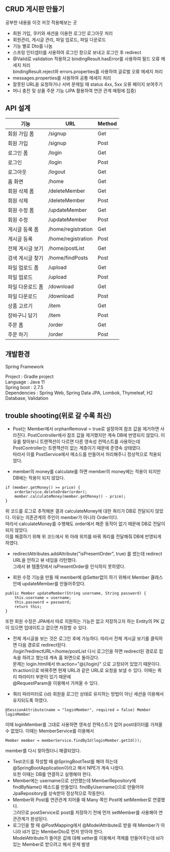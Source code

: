 ## CRUD 게시판 만들기

공부한 내용을 이것 저것 적용해보는 곳     
  
* 회원 가입, 쿠키와 세션을 이용한 로그인 로그아웃 처리  
* 회원관리, 게시글 관리, 파일 업로드, 파일 다운로드   
* 기능 별로 Dto를 나눔
* 스프링 인터셉터를 사용하여 로그인 창으로 보내고 로그인 후 redirect
* @Valid로 validation 적용하고 bindingResult.hasError를 사용하여 필드 오류 메세지 처리  
bindingResult.reject와 errors.properties를 사용하여 글로벌 오류 메세지 처리       
* messages.properties를 사용하여 공통 메세지 처리  
* 잘못된 URL을 요청하거나 서버 문제일 때 status 4xx, 5xx 오류 페이지 보여주기
* 머니 충전 및 상품 주문 기능 (JPA 활용하여 연관 관계 매핑에 집중)

## API 설계  

|기능|URL|Method|                      
|---|---|---|                                               
|회원 가입 폼| /signup| Get|            
|회원 가입 | /signup| Post| 
|로그인 폼| /login| Get|
|로그인|/login|Post|
|로그아웃|/logout|Get|      
|홈 화면|/home|Get|
|회원 삭제 폼|/deleteMember|Get|
|회원 삭제|/deleteMember|Post|
|회원 수정 폼|/updateMember|Get|
|회원 수정|/updateMember|Post|
|게시글 등록 폼|/home/registration|Get|
|게시글 등록|/home/registration|Post|
|전체 게시글 보기|/home/postList|Get|
|검색 게시글 찾기|/home/findPosts|Post|
|파일 업로드 폼|/upload|Get|
|파일 업로드|/upload|Post|
|파일 다운로드 폼|/download|Get|
|파일 다운로드|/download|Post|
|상품 고르기|/item|Get|
|장바구니 담기|/item|Post|
|주문 폼|/order|Get|
|주문 하기|/order|Post|

## 개발환경 

Spring Framework   

Project : Gradle project  
Language : Java 11                
Spring boot : 2.7.5     
Dependencies : Spring Web, Spring Data JPA, Lombok, Thymeleaf, H2 Database, Validation

## trouble shooting(위로 갈 수록 최신)

* Post는 Member에서 orphanRemoval = true로 설정하여 참조 값을 제거하면 사라진다. PostController에서 참조 값을 제거했지만 계속 DB에 반영되지 않았다.
이유를 찾아보니 트랜잭션이 다르면 다른 영속성 컨텍스트를 사용하는데 PostController는 트랜잭션이 없는 계층이기 때문에 준영속 상태였다.  
따라서 이를 PostService에서 메소드를 만들어서 처리해주니 정상적으로 적용되었다.

* member의 money를 calculate를 하면 member의 money에는 적용이 되지만 DB에는 적용이 되지 않았다.  
```
if (member.getMoney() >= price) {
    orderService.deleteOrder(order);
    member.calculateMoney(member.getMoney() - price);
}
```

위 코드를 로그로 추적해본 결과 calculateMoney에 대한 쿼리가 DB로 전달되지 않았다. 이유는 의존관계의 주인이 member가 아니라 Order이다.  
따라서 calculateMoney를 수행해도 order에서 해준 동작이 없기 때문에 DB로 전달이 되지 않았다.   
이를 해결하기 위해 위 코드에서 위 아래 위치를 바꿔 쿼리를 전달해줘 DB에 반영되게 하였다.

* redirectAttributes.addAttribute("isPresentOrder", true) 를 썼는데 redirect URL을 안하고 뷰 네임을 리턴했다.   
그래서 뷰 템플릿에서 isPresentOrder을 인식하지 못하였다.  

* 회원 수정 기능을 만들 때 member에 @Setter없이 하기 위해서 Member 클래스 안에 updateMember를 만들어주었다. 
```
public Member updateMember(String username, String password) {
    this.username = username;
    this.password = password;
    return this;
}
```
또한 회원 수정은 JPA에서 따로 지원하는 기능은 없고 저장하고자 하는 Entity의 PK 값이 있으면 업데이트고 없으면 저장할 수 있다. 

* 전체 게시글을 보는 것은 로그인 후에 가능하다. 따라서 전체 게시글 보기를 클릭하면 다음 경로로 redirect된다.   
/login?redirectURL=/home/postList
다시 로그인을 하면 redirect된 경로로 접속을 하려고 했는데 계속 홈 화면으로 돌아갔다.   
문제는 login.html에서 th:action="@{/login}" 으로 고정되어 있었기 때문이다.  
th:action으로 바꿔주면 현재 URL과 같은 URL로 요청을 보낼 수 있다. 이때는 쿼리 파라미터 부분이 있기 때문에  
@RequestParam을 이용해서 가져올 수 있다.  

* 쿼리 파라미터로 {id} 회원을 로그인 상태로 유지하는 방법이 아닌 세션을 이용해서 유지되도록 하였다. 
```
@SessionAttribute(name = "loginMember", required = false) Member loginMember
```
이때 loginMember를 그대로 사용하면 영속성 컨텍스트가 없어 post데이터를 가져올 수 없었다. 이때는 MemberService를 이용해서  
```
Member member = memberService.findById(loginMember.getId());
```
member를 다시 찾아줬더니 해결되었다.
* Test코드를 작성할 때 @SpringBootTest를 해야 하는데 @SpringBootApplication이라고 해서 NPE가 계속 나왔다.   
또한 이때는 DB를 연결하고 실행해야 한다.   
* Member에는 username으로 선언했는데 MemberRepository에 findByName() 메소드를 만들었다. findByUsername()으로 만들어야 JpaRepository를 상속받아 정상적으로 작동한다.
* Member와 Post를 연관관계 지어줄 때 Many 쪽인 Post에 setMember로 연결했다.   
그러므로 postService로 post를 저장하기 전에 먼저 setMember를 사용해야 연관관계가 완성된다.
* 로그인을 할 때 @PostMapping에서 @ModelAttribute로 받을 때 Member가 아니라 id가 없는 MemberDto로 먼저 받아야 한다.   
ModelAttribute가 들어온 값에 대해 setter를 이용해서 객체를 만들어주는데 id가 있는 Member로 받으려고 해서 문제 발생   
